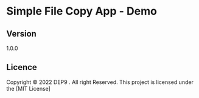 # Simple  File Copy App - Demo

## Version
1.0.0 

## Licence 

Copyright © 2022 DEP9 . All right Reserved. This project is licensed under the [MIT License]